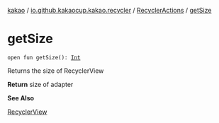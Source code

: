 [kakao](../../index.md) / [io.github.kakaocup.kakao.recycler](../index.md) / [RecyclerActions](index.md) / [getSize](./get-size.md)

# getSize

`open fun getSize(): `[`Int`](https://kotlinlang.org/api/latest/jvm/stdlib/kotlin/-int/index.html)

Returns the size of RecyclerView

**Return**
size of adapter

**See Also**

[RecyclerView](#)


